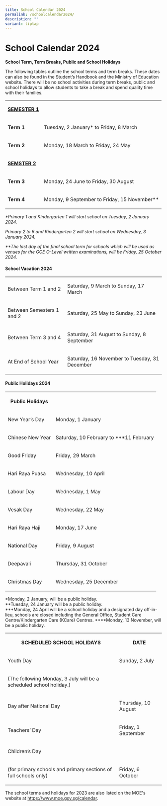 ```yaml
---
title: School Calendar 2024
permalink: /schoolcalendar2024/
description: ""
variant: tiptap
---
```

<h1>School Calendar 2024</h1><p><strong>School Term, Term Breaks, Public and School Holidays</strong></p><p>The following tables outline the school terms and term breaks. These dates can also be found in the Student’s Handbook and the Ministry of Education website. There will be no school activities during term breaks, public and school holidays to allow students to take a break and spend quality time with their families.</p><table><tbody><tr><td rowspan="1" colspan="1"><p><strong><u>SEMESTER 1</u></strong></p></td><td rowspan="1" colspan="1"><p></p></td></tr><tr><td rowspan="1" colspan="1"><p><strong>Term 1</strong></p></td><td rowspan="1" colspan="1"><p>Tuesday, 2 January* to Friday, 8 March</p></td></tr><tr><td rowspan="1" colspan="1"><p><strong>Term 2</strong></p></td><td rowspan="1" colspan="1"><p>Monday, 18 March to Friday, 24 May</p></td></tr><tr><td rowspan="1" colspan="1"><p><strong><u>SEMSTER 2</u></strong></p></td><td rowspan="1" colspan="1"><p></p></td></tr><tr><td rowspan="1" colspan="1"><p><strong>Term 3</strong></p></td><td rowspan="1" colspan="1"><p>Monday, 24 June to Friday, 30 August</p></td></tr><tr><td rowspan="1" colspan="1"><p><strong>Term 4</strong></p></td><td rowspan="1" colspan="1"><p>Monday, 9 September to Friday, 15 November**</p></td></tr></tbody></table><p><em>*Primary 1 and Kindergarten 1 will start school on Tuesday, 2 January 2024.</em></p><p><em>Primary 2 to 6 and Kindergarten 2 will start school on Wednesday, 3 January 2024.</em></p><p><em>**The last day of the final school term for schools which will be used as venues for the GCE O-Level written examinations, will be Friday, 25 October 2024.</em></p><p></p><h4><strong>School Vacation 2024</strong></h4><table><tbody><tr><td rowspan="1" colspan="1"><p></p><p>Between Term 1 and 2</p></td><td rowspan="1" colspan="1"><p>Saturday, 9 March to Sunday, 17 March</p></td></tr><tr><td rowspan="1" colspan="1"><p>Between Semesters 1 and 2</p></td><td rowspan="1" colspan="1"><p>Saturday, 25 May to Sunday, 23 June</p></td></tr><tr><td rowspan="1" colspan="1"><p>Between Term 3 and 4</p></td><td rowspan="1" colspan="1"><p>Saturday, 31 August to Sunday, 8 September</p></td></tr><tr><td rowspan="1" colspan="1"><p>At End of School Year</p></td><td rowspan="1" colspan="1"><p>Saturday, 16 November to Tuesday, 31 December</p></td></tr></tbody></table><h4><strong>Public Holidays 2024</strong></h4><table><tbody><tr><th rowspan="1" colspan="1"><p>Public Holidays</p></th><th rowspan="1" colspan="1"><p></p></th></tr><tr><td rowspan="1" colspan="1"><p>New Year’s Day</p></td><td rowspan="1" colspan="1"><p>Monday, 1 January</p></td></tr><tr><td rowspan="1" colspan="1"><p>Chinese New Year</p></td><td rowspan="1" colspan="1"><p>Saturday, 10 February to ***11 February</p></td></tr><tr><td rowspan="1" colspan="1"><p>Good Friday</p></td><td rowspan="1" colspan="1"><p>Friday, 29 March</p></td></tr><tr><td rowspan="1" colspan="1"><p>Hari Raya Puasa</p></td><td rowspan="1" colspan="1"><p>Wednesday, 10 April</p></td></tr><tr><td rowspan="1" colspan="1"><p>Labour Day</p></td><td rowspan="1" colspan="1"><p>Wednesday, 1 May</p></td></tr><tr><td rowspan="1" colspan="1"><p>Vesak Day</p></td><td rowspan="1" colspan="1"><p>Wednesday, 22 May</p></td></tr><tr><td rowspan="1" colspan="1"><p>Hari Raya Haji</p></td><td rowspan="1" colspan="1"><p>Monday, 17 June</p></td></tr><tr><td rowspan="1" colspan="1"><p>National Day</p></td><td rowspan="1" colspan="1"><p>Friday, 9 August</p></td></tr><tr><td rowspan="1" colspan="1"><p>Deepavali</p></td><td rowspan="1" colspan="1"><p>Thursday, 31 October</p></td></tr><tr><td rowspan="1" colspan="1"><p>Christmas Day</p></td><td rowspan="1" colspan="1"><p>Wednesday, 25 December</p></td></tr></tbody></table><p>*Monday, 2 January, will be a public holiday.<br>**Tuesday, 24 January will be a public holiday.<br>***Monday, 24 April will be a school holiday and a designated day off-in-lieu, schools are closed including the General Office, Student Care Centre/Kindergarten Care (KCare) Centres. ****Monday, 13 November, will be a public holiday.</p><p></p><table><tbody><tr><th rowspan="1" colspan="1"><p>SCHEDULED SCHOOL HOLIDAYS</p></th><th rowspan="1" colspan="1"><p>DATE</p></th></tr><tr><td rowspan="1" colspan="1"><p>Youth Day</p></td><td rowspan="1" colspan="1"><p>Sunday, 2 July</p></td></tr><tr><td rowspan="1" colspan="1"><p>(The following Monday, 3 July will be a scheduled school holiday.)</p></td><td rowspan="1" colspan="1"><p></p></td></tr><tr><td rowspan="1" colspan="1"><p>Day after National Day</p></td><td rowspan="1" colspan="1"><p>Thursday, 10 August</p></td></tr><tr><td rowspan="1" colspan="1"><p>Teachers’ Day</p></td><td rowspan="1" colspan="1"><p>Friday, 1 September</p></td></tr><tr><td rowspan="1" colspan="1"><p>Children’s Day</p></td><td rowspan="1" colspan="1"><p></p></td></tr><tr><td rowspan="1" colspan="1"><p>(for primary schools and primary sections of full schools only)</p></td><td rowspan="1" colspan="1"><p>Friday, 6 October</p></td></tr></tbody></table><p>The school terms and holidays for 2023 are also listed on the MOE's website at&nbsp;<a href="https://www.moe.gov.sg/calendar" rel="noopener noreferrer nofollow" target="_blank">https://www.moe.gov.sg/calendar</a>.</p>